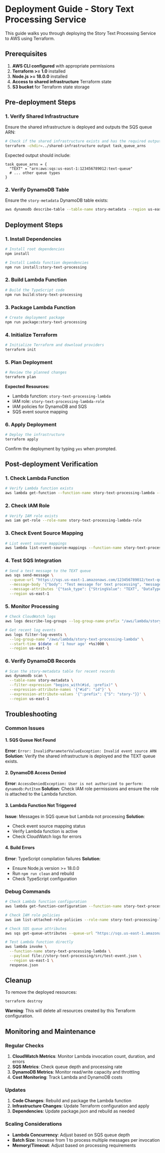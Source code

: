 # Deployment Guide - Story Text Processing Service

This guide walks you through deploying the Story Text Processing Service to AWS using Terraform.

## Prerequisites

1. **AWS CLI configured** with appropriate permissions
2. **Terraform >= 1.0** installed
3. **Node.js >= 18.0.0** installed
4. **Access to shared infrastructure** Terraform state
5. **S3 bucket** for Terraform state storage

## Pre-deployment Steps

### 1. Verify Shared Infrastructure
Ensure the shared infrastructure is deployed and outputs the SQS queue ARN:
```bash
# Check if the shared infrastructure exists and has the required outputs
terraform -chdir=../shared-infrastructure output task_queue_arns
```

Expected output should include:
```hcl
task_queue_arns = {
  "TEXT" = "arn:aws:sqs:us-east-1:123456789012:text-queue"
  # ... other queue types
}
```

### 2. Verify DynamoDB Table
Ensure the `story-metadata` DynamoDB table exists:
```bash
aws dynamodb describe-table --table-name story-metadata --region us-east-1
```

## Deployment Steps

### 1. Install Dependencies
```bash
# Install root dependencies
npm install

# Install Lambda function dependencies
npm run install:story-text-processing
```

### 2. Build Lambda Function
```bash
# Build the TypeScript code
npm run build:story-text-processing
```

### 3. Package Lambda Function
```bash
# Create deployment package
npm run package:story-text-processing
```

### 4. Initialize Terraform
```bash
# Initialize Terraform and download providers
terraform init
```

### 5. Plan Deployment
```bash
# Review the planned changes
terraform plan
```

**Expected Resources:**
- Lambda function: `story-text-processing-lambda`
- IAM role: `story-text-processing-lambda-role`
- IAM policies for DynamoDB and SQS
- SQS event source mapping

### 6. Apply Deployment
```bash
# Deploy the infrastructure
terraform apply
```

Confirm the deployment by typing `yes` when prompted.

## Post-deployment Verification

### 1. Check Lambda Function
```bash
# Verify Lambda function exists
aws lambda get-function --function-name story-text-processing-lambda --region us-east-1
```

### 2. Check IAM Role
```bash
# Verify IAM role exists
aws iam get-role --role-name story-text-processing-lambda-role
```

### 3. Check Event Source Mapping
```bash
# List event source mappings
aws lambda list-event-source-mappings --function-name story-text-processing-lambda --region us-east-1
```

### 4. Test SQS Integration
```bash
# Send a test message to the TEXT queue
aws sqs send-message \
  --queue-url "https://sqs.us-east-1.amazonaws.com/123456789012/text-queue" \
  --message-body '{"body": "Test message for text processing", "messageAttributes": {"task_type": "TEXT"}}' \
  --message-attributes '{"task_type": {"StringValue": "TEXT", "DataType": "String"}}' \
  --region us-east-1
```

### 5. Monitor Processing
```bash
# Check CloudWatch logs
aws logs describe-log-groups --log-group-name-prefix "/aws/lambda/story-text-processing-lambda" --region us-east-1

# Get recent log events
aws logs filter-log-events \
  --log-group-name "/aws/lambda/story-text-processing-lambda" \
  --start-time $(date -d '1 hour ago' +%s)000 \
  --region us-east-1
```

### 6. Verify DynamoDB Records
```bash
# Scan the story-metadata table for recent records
aws dynamodb scan \
  --table-name story-metadata \
  --filter-expression "begins_with(#id, :prefix)" \
  --expression-attribute-names '{"#id": "id"}' \
  --expression-attribute-values '{":prefix": {"S": "story-"}}' \
  --region us-east-1
```

## Troubleshooting

### Common Issues

#### 1. SQS Queue Not Found
**Error**: `Error: InvalidParameterValueException: Invalid event source ARN`
**Solution**: Verify the shared infrastructure is deployed and the TEXT queue exists.

#### 2. DynamoDB Access Denied
**Error**: `AccessDeniedException: User is not authorized to perform: dynamodb:PutItem`
**Solution**: Check IAM role permissions and ensure the role is attached to the Lambda function.

#### 3. Lambda Function Not Triggered
**Issue**: Messages in SQS queue but Lambda not processing
**Solution**: 
- Check event source mapping status
- Verify Lambda function is active
- Check CloudWatch logs for errors

#### 4. Build Errors
**Error**: TypeScript compilation failures
**Solution**: 
- Ensure Node.js version >= 18.0.0
- Run `npm run clean` and rebuild
- Check TypeScript configuration

### Debug Commands

```bash
# Check Lambda function configuration
aws lambda get-function-configuration --function-name story-text-processing-lambda --region us-east-1

# Check IAM role policies
aws iam list-attached-role-policies --role-name story-text-processing-lambda-role

# Check SQS queue attributes
aws sqs get-queue-attributes --queue-url "https://sqs.us-east-1.amazonaws.com/123456789012/text-queue" --attribute-names All --region us-east-1

# Test Lambda function directly
aws lambda invoke \
  --function-name story-text-processing-lambda \
  --payload file://story-text-processing/src/test-event.json \
  --region us-east-1 \
  response.json
```

## Cleanup

To remove the deployed resources:
```bash
terraform destroy
```

**Warning**: This will delete all resources created by this Terraform configuration.

## Monitoring and Maintenance

### Regular Checks
1. **CloudWatch Metrics**: Monitor Lambda invocation count, duration, and errors
2. **SQS Metrics**: Check queue depth and processing rate
3. **DynamoDB Metrics**: Monitor read/write capacity and throttling
4. **Cost Monitoring**: Track Lambda and DynamoDB costs

### Updates
1. **Code Changes**: Rebuild and package the Lambda function
2. **Infrastructure Changes**: Update Terraform configuration and apply
3. **Dependencies**: Update package.json and rebuild as needed

### Scaling Considerations
- **Lambda Concurrency**: Adjust based on SQS queue depth
- **Batch Size**: Increase from 1 to process multiple messages per invocation
- **Memory/Timeout**: Adjust based on processing requirements
